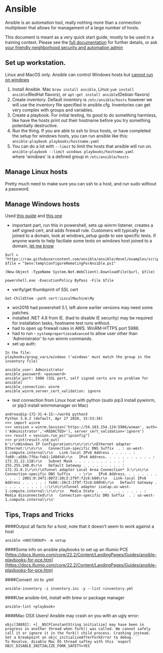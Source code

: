 # Ansible

Ansible is an automation tool, really nothing more than a connection multiplexer that allows for management of a large number of hosts. 

This document is meant as a very quick start guide, mostly to be used in a training context. Please see the [full documentation](https://docs.ansible.com/ansible/latest/user_guide/index.html) for further details, or ask [your friendly neighborhood security and automation admin](andreas.stollar@gdt.com) 

## Set up workstation.
Linux and MacOS only. Ansible can control Windows hosts but [cannot run on windows](https://docs.ansible.com/ansible/latest/user_guide/windows_faq.html) 

1. Install Ansible. Mac `brew install ansible`, Linux `yum install ansible`(RedHat flavors), or `apt-get install ansible`(Debian flavors)
2. Create inventory. Default inventory is `/etc/ansible/hosts` however we will use the inventory file specified in ansible.cfg. Inventories can get very complex with groups and variables. 
3. Create a playbook. For initial testing, its good to do something harmless, like have the hosts print out their hostname before you try something potentially destructive.
4. Run the thing. If you are able to ssh to linux hosts, or have completed the setup for windows hosts, you can run ansible like this:<br>`ansible-playbook playbooks/hostname.yaml`
5. You can do a lot with `--limit` to limit the hosts that ansible will run on.<br>`ansible-playbook --limit windows playbooks/hostname.yaml`<br>where 'windows' is a defined group in `/etc/ansible/hosts`

## Manage Linux hosts
Pretty much need to make sure you can ssh to a host, and run sudo without a password.

## Manage Windows hosts
Used [this guide](https://docs.ansible.com/ansible/latest/user_guide/windows_setup.html) and [this one](https://argonsys.com/microsoft-cloud/articles/configuring-ansible-manage-windows-servers-step-step/)

* important part, run this in powershell, sets up winrm listener, creates a self signed cert, and adds firewall rule. Customers will typically be joined to a domain, look at windows_setup guide to see specific tests. If anyone wants to help faciliate some tests on windows host joined to a domain, [let me know](andreas.stollar@gdt.com)

```
$url = "https://raw.githubusercontent.com/ansible/ansible/devel/examples/scripts/ConfigureRemotingForAnsible.ps1"
$file = "$env:temp\ConfigureRemotingForAnsible.ps1"

(New-Object -TypeName System.Net.WebClient).DownloadFile($url, $file)

powershell.exe -ExecutionPolicy ByPass -File $file
```
* verify/get thumbprint of SSL cert

```
Get-ChildItem -path cert:\LocalMachine\My
```
* win2016 had powershell 5.1, left alone earlier versions may need some patches.
* installed .NET 4.8 from IE. (had to disable IE security) may be required for installation tasks, hostname test runs without.
* had to open up firewall rules in AWS. WinRM-HTTPS port 5986.
* had to run - `systempropertiesadvanced` to allow user other than 'Administrator' to run winrm commands.
* set up auth:

```
In the file:
playbooks/group_vars/windows ('windows' must match the group in the inventory file)

ansible_user: Administrator
ansible_password: <password>
ansible_port: 5986 (SSL port, self signed certs are no problem for ansible)
ansible_connection: winrm
ansible_winrm_server_cert_validation: ignore
```
* test connection from Linux host with python (sudo pip3 install pywinrm, or pip3 install winrmmanager on Mac)

```
andreas@ip-172-31-4-15:~/work$ python3
Python 3.8.2 (default, Apr 27 2020, 15:53:34) 
>>> import winrm
>>> session = winrm.Session('https://54.183.154.124:5986/wsman', auth=('Administrator','<REDACTED>'), server_cert_validation='ignore')
>>> result = session.run_ps("ipconfig")
>>> print(result.std_out)
b'\r\nWindows IP Configuration\r\n\r\n\r\nEthernet adapter Ethernet:\r\n\r\n   Connection-specific DNS Suffix  . : us-west-1.compute.internal\r\n   Link-local IPv6 Address . . . . . : fe80::a56b:7f6a:feb1:1484%4\r\n   IPv4 Address. . . . . . . . . . . : 172.31.12.118\r\n   Subnet Mask . . . . . . . . . . . : 255.255.240.0\r\n   Default Gateway . . . . . . . . . : 172.31.0.1\r\n\r\nTunnel adapter Local Area Connection* 3:\r\n\r\n   Connection-specific DNS Suffix  . : \r\n   IPv6 Address. . . . . . . . . . . : 2001:0:34f1:8072:20c3:2f9f:f2c6:b80\r\n   Link-local IPv6 Address . . . . . : fe80::20c3:2f9f:f2c6:b80%6\r\n   Default Gateway . . . . . . . . . : ::\r\n\r\nTunnel adapter isatap.us-west-1.compute.internal:\r\n\r\n   Media State . . . . . . . . . . . : Media disconnected\r\n   Connection-specific DNS Suffix  . : us-west-1.compute.internal\r\n'
```

## Tips, Traps and Tricks

####Output all facts for a host, note that it doesn't seem to work against a host
```
ansible <HOSTGROUP> -m setup
```

####Some info on ansible playbooks to set up an Illumio PCE
[https://docs.illumio.com/core/22.2/Content/LandingPages/Guides/ansible-playbooks-for-pce.htm](https://docs.illumio.com/core/22.2/Content/LandingPages/Guides/ansible-playbooks-for-pce.htm)

####Convert .ini to .yml
```
ansible-inventory -i inventory.ini -y --list >inventory.yml
```

####Use ansible-lint, install with brew or package manager
```
ansible-lint <playbook>
```

####Mac OSX Users! Ansible may crash on you with an ugly error: 
```
objc[38892]: +[__NSCFConstantString initialize] may have been in progress in another thread when fork() was called. We cannot safely call it or ignore it in the fork() child process. Crashing instead. Set a breakpoint on objc_initializeAfterForkError to debug.```
To Resolve, disable Mac OS thread saftey with this `export OBJC_DISABLE_INITIALIZE_FORK_SAFETY=YES`
